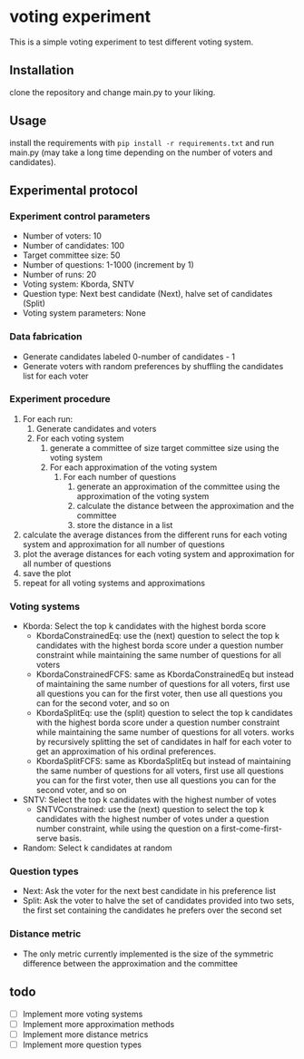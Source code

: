 # voting experiment

This is a simple voting experiment to test different voting system.

## Installation

clone the repository and change main.py to your liking.

## Usage

install the requirements with `pip install -r requirements.txt` and run main.py (may take a long time depending on the number of voters and candidates).

## Experimental protocol
### Experiment control parameters
- Number of voters: 10
- Number of candidates: 100
- Target committee size: 50
- Number of questions: 1-1000 (increment by 1)
- Number of runs: 20
- Voting system: Kborda, SNTV
- Question type: Next best candidate (Next), halve set of candidates (Split)
- Voting system parameters: None

### Data fabrication
- Generate candidates labeled 0-number of candidates - 1
- Generate voters with random preferences by shuffling the candidates list for each voter

### Experiment procedure
1. For each run:
   1. Generate candidates and voters
   2. For each voting system
      1. generate a committee of size target committee size using the voting system
      2. For each approximation of the voting system
         1. For each number of questions
            1. generate an approximation of the committee using the approximation of the voting system
            2. calculate the distance between the approximation and the committee
            3. store the distance in a list
2. calculate the average distances from the different runs for each voting system and approximation for all number of questions
3. plot the average distances for each voting system and approximation for all number of questions
4. save the plot
5. repeat for all voting systems and approximations

### Voting systems
- Kborda: Select the top k candidates with the highest borda score
  - KbordaConstrainedEq: use the (next) question to select the top k candidates with the highest borda score under a question number constraint while maintaining the same number of questions for all voters
  - KbordaConstrainedFCFS: same as KbordaConstrainedEq but instead of maintaining the same number of questions for all voters, first use all questions you can for the first voter, then use all questions you can for the second voter, and so on
  - KbordaSplitEq: use the (split) question to select the top k candidates with the highest borda score under a question number constraint while maintaining the same number of questions for all voters. works by recursively splitting the set of candidates in half for each voter to get an approximation of his ordinal preferences.
  - KbordaSplitFCFS: same as KbordaSplitEq but instead of maintaining the same number of questions for all voters, first use all questions you can for the first voter, then use all questions you can for the second voter, and so on
- SNTV: Select the top k candidates with the highest number of votes
  - SNTVConstrained: use the (next) question to select the top k candidates with the highest number of votes under a question number constraint, while using the question on a first-come-first-serve basis.
- Random: Select k candidates at random

### Question types
- Next: Ask the voter for the next best candidate in his preference list
- Split: Ask the voter to halve the set of candidates provided into two sets, the first set containing the candidates he prefers over the second set

### Distance metric
- The only metric currently implemented is the size of the symmetric difference between the approximation and the committee

## todo
-[ ] Implement more voting systems
-[ ] Implement more approximation methods 
-[ ] Implement more distance metrics
-[ ] Implement more question types 